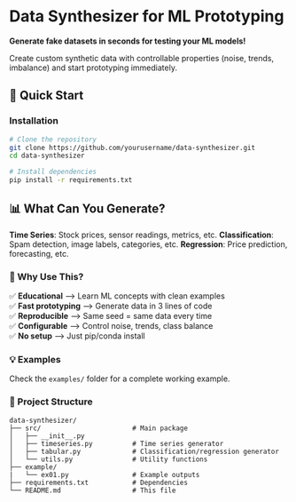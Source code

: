 # Data Synthesizer for ML Prototyping

**Generate fake datasets in seconds for testing your ML models!**

Create custom synthetic data with controllable properties (noise, trends, imbalance) and start prototyping immediately.

## 🚀 Quick Start

### Installation

```bash
# Clone the repository
git clone https://github.com/yourusername/data-synthesizer.git
cd data-synthesizer

# Install dependencies
pip install -r requirements.txt
```

## 📊 What Can You Generate?
 **Time Series**: Stock prices, sensor readings, metrics, etc. 
 **Classification**: Spam detection, image labels, categories, etc. 
 **Regression**: Price prediction, forecasting, etc.

### 🎯 Why Use This?
✅ **Educational**      --> Learn ML concepts with clean examples  
✅ **Fast prototyping** --> Generate data in 3 lines of code  
✅ **Reproducible**     --> Same seed = same data every time  
✅ **Configurable**     --> Control noise, trends, class balance  
✅ **No setup**         --> Just pip/conda install 


### 💡 Examples

Check the `examples/` folder for a complete working example.


### 📁 Project Structure

```
data-synthesizer/
├── src/                       # Main package
│   ├── __init__.py
│   ├── timeseries.py          # Time series generator
│   ├── tabular.py             # Classification/regression generator
│   └── utils.py               # Utility functions
├── example/ 
|   └── ex01.py                # Example outputs
├── requirements.txt           # Dependencies
└── README.md                  # This file
```